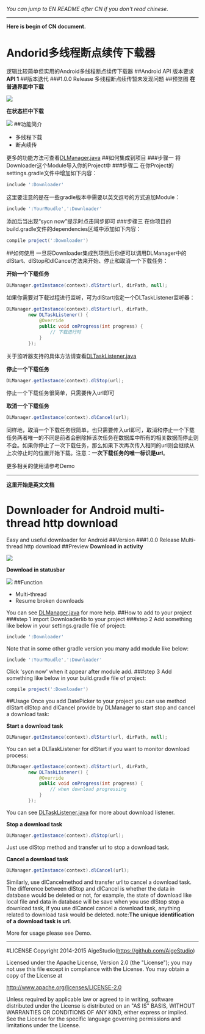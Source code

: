 *You can jump to EN README after CN if you don't read chinese.*
***
**Here is begin of CN document.**
# Andorid多线程断点续传下载器
逻辑比较简单但实用的Android多线程断点续传下载器
##Android API 版本要求
**API 1**
##版本迭代
###1.0.0 Release
多线程断点续传暂未发现问题
##预览图
**在普通界面中下载**

![](https://github.com/AigeStudio/MultiThreadDownloader/blob/master/preview1.gif)

**在状态栏中下载**

![](https://github.com/AigeStudio/MultiThreadDownloader/blob/master/preview2.gif)
##功能简介
* 多线程下载
* 断点续传

更多的功能方法可查看[DLManager.java](https://github.com/AigeStudio/MultiThreadDownloader/blob/master/Downloader/src/main/java/cn/aigestudio/downloader/bizs/DLManager.java)
##如何集成到项目
###步骤一
将Downloader这个Module导入你的Project中
###步骤二
在你Project的settings.gradle文件中增加如下内容：
```gradle
include ':Downloader'
```
这里要注意的是在一些gradle版本中需要以英文逗号的方式追加Module：
```gradle
include ':YourMoudle',':Downloader'
```
添加后当出现“sycn now”提示时点击同步即可
###步骤三
在你项目的build.gradle文件的dependencies区域中添加如下内容：
```gradle
compile project(':Downloader')
```
##如何使用
一旦将Downloader集成到项目后你便可以调用DLManager中的dlStart、dlStop和dlCancel方法来开始、停止和取消一个下载任务：

**开始一个下载任务**
```Java
DLManager.getInstance(context).dlStart(url, dirPath, null);
```
如果你需要对下载过程进行监听，可为dlStart指定一个DLTaskListener监听器：
```Java
DLManager.getInstance(context).dlStart(url, dirPath,
        new DLTaskListener() {
            @Override
            public void onProgress(int progress) {
                // 下载进行时
            }
        });
```
关于监听器支持的具体方法请查看[DLTaskListener.java](https://github.com/AigeStudio/MultiThreadDownloader/blob/master/Downloader/src/main/java/cn/aigestudio/downloader/interfaces/DLTaskListener.java)

**停止一个下载任务**
```Java
DLManager.getInstance(context).dlStop(url);
```
停止一个下载任务很简单，只需要传入url即可

**取消一个下载任务**
```Java
DLManager.getInstance(context).dlCancel(url);
```
同样地，取消一个下载任务很简单，也只需要传入url即可，取消和停止一个下载任务两者唯一的不同是前者会删除掉该次任务在数据库中所有的相关数据而停止则不会。如果你停止了一次下载任务，那么如果下次再次传入相同的url则会继续从上次停止时的位置开始下载。注意：**一次下载任务的唯一标识是url**。

更多相关的使用请参考Demo

***
**这里开始是英文文档**
# Downloader for Android multi-thread http download
Easy and useful downloader for Android
##Version
###1.0.0 Release
Multi-thread http download
##Preview
**Download in activity**

![](https://github.com/AigeStudio/MultiThreadDownloader/blob/master/preview1.gif)

**Download in statusbar**

![](https://github.com/AigeStudio/MultiThreadDownloader/blob/master/preview2.gif)
##Function
* Multi-thread
* Resume broken downloads

You can see [DLManager.java](https://github.com/AigeStudio/MultiThreadDownloader/blob/master/Downloader/src/main/java/cn/aigestudio/downloader/bizs/DLManager.java) for more help.
##How to add to your project
###step 1
import Downloaderlib to your project
###step 2
Add something like below in your settings.gradle file of project:
```gradle
include ':Downloader'
```
Note that in some other gradle version you many add module like below:
```gradle
include ':YourMoudle',':Downloader'
```
Click 'sycn now' when it appear after module add.
###step 3
Add something like below in your build.gradle file of project:
```gradle
compile project(':Downloader')
```
##Usage
Once you add DatePicker to your project you can use method dlStart dlStop and dlCancel provide by DLManager to start stop and cancel a download task:

**Start a download task**
```Java
DLManager.getInstance(context).dlStart(url, dirPath, null);
```
You can set a DLTaskListener for dlStart if you want to monitor download process:
```Java
DLManager.getInstance(context).dlStart(url, dirPath,
        new DLTaskListener() {
            @Override
            public void onProgress(int progress) {
                // when download progressing
            }
        });
```
You can see [DLTaskListener.java](https://github.com/AigeStudio/MultiThreadDownloader/blob/master/Downloader/src/main/java/cn/aigestudio/downloader/interfaces/DLTaskListener.java) for more about download listener.

**Stop a download task**
```Java
DLManager.getInstance(context).dlStop(url);
```
Just use dlStop method and transfer url to stop a download task.

**Cancel a download task**
```Java
DLManager.getInstance(context).dlCancel(url);
```
Similarly, use dlCancelmethod and transfer url to cancel a download task. The difference between dlStop and dlCancel is whether the data in database would be deleted or not, for example, the state of download like local file and data in database will be save when you use dlStop stop a download task, if you use dlCancel cancel a download task, anything related to download task would be deleted. note:**The unique identification of a download task is url**.

More for usage please see Demo.

***
#LICENSE
 Copyright 2014-2015 AigeStudio(https://github.com/AigeStudio)

 Licensed under the Apache License, Version 2.0 (the "License");
 you may not use this file except in compliance with the License.
 You may obtain a copy of the License at

 http://www.apache.org/licenses/LICENSE-2.0

 Unless required by applicable law or agreed to in writing, software
 distributed under the License is distributed on an "AS IS" BASIS,
 WITHOUT WARRANTIES OR CONDITIONS OF ANY KIND, either express or implied.
 See the License for the specific language governing permissions and
 limitations under the License.

